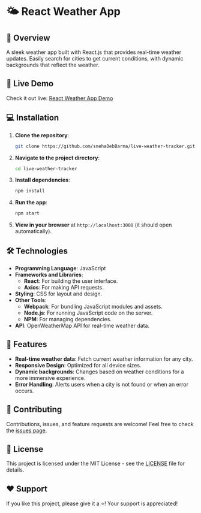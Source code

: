 # 🌤️ React Weather App

## 📌 Overview

A sleek weather app built with React.js that provides real-time weather updates. Easily search for cities to get current conditions, with dynamic backgrounds that reflect the weather.

## 🔗 Live Demo

Check it out live: [React Weather App Demo](#) <!-- Replace # with your live demo URL -->

## 💻 Installation

1. **Clone the repository**: 

    ```bash
    git clone https://github.com/snehaDebBarma/live-weather-tracker.git
    ```

2. **Navigate to the project directory**:

    ```bash
    cd live-weather-tracker
    ```

3. **Install dependencies**:

    ```bash
    npm install
    ```

4. **Run the app**:

    ```bash
    npm start
    ```

5. **View in your browser** at `http://localhost:3000` (it should open automatically).

## 🛠️ Technologies

- **Programming Language**: JavaScript
- **Frameworks and Libraries**:
  - **React**: For building the user interface.
  - **Axios**: For making API requests.
- **Styling**: CSS for layout and design.
- **Other Tools**:
  - **Webpack**: For bundling JavaScript modules and assets.
  - **Node.js**: For running JavaScript code on the server.
  - **NPM**: For managing dependencies.
- **API**: OpenWeatherMap API for real-time weather data.

## 🚀 Features

- **Real-time weather data**: Fetch current weather information for any city.
- **Responsive Design**: Optimized for all device sizes.
- **Dynamic backgrounds**: Changes based on weather conditions for a more immersive experience.
- **Error Handling**: Alerts users when a city is not found or when an error occurs.

## 🤝 Contributing

Contributions, issues, and feature requests are welcome! Feel free to check the [issues page](https://github.com/snehaDebBarma/live-weather-tracker/issues).

## 📄 License

This project is licensed under the MIT License - see the [LICENSE](LICENSE) file for details.

## ❤️ Support

If you like this project, please give it a ⭐! Your support is appreciated!


 
